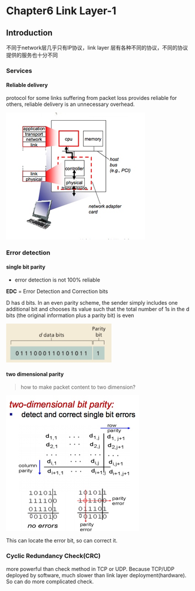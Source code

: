 # Chapter6 Link Layer-1

## Introduction

不同于network层几乎只有IP协议，link layer 层有各种不同的协议，不同的协议提供的服务也十分不同

### Services

#### Reliable delivery

protocol for some links suffering from packet loss provides reliable for others, reliable delivery is an unnecessary overhead.

![](../../.gitbook/assets/15436402030104.jpg)

### Error detection

#### single bit parity

* error detection is not 100% reliable

**EDC** = Error Detection and Correction bits

D has d bits. In an even parity scheme, the sender simply includes one additional bit and chooses its value such that the total number of 1s in the d bits \(the original information plus a parity bit\) is even

![](../../.gitbook/assets/15436411871859.jpg)

#### two dimensional parity

> how to make packet content to two dimension?

![](../../.gitbook/assets/15436413448534.jpg)

This can locate the error bit, so can correct it.

### Cyclic Redundancy Check\(CRC\)

more powerful than check method in TCP or UDP. Because TCP/UDP deployed by software, much slower than link layer deployment\(hardware\). So can do more complicated check.

